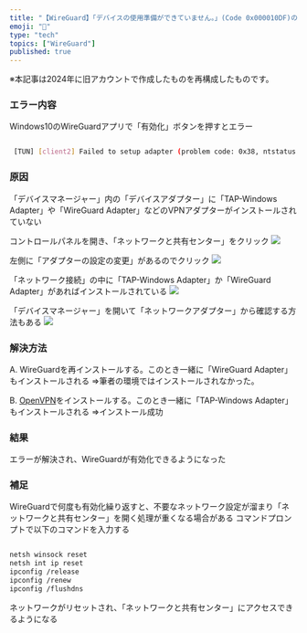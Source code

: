 ```yaml
---
title: "【WireGuard】「デバイスの使用準備ができていません。」(Code 0x000010DF)の解決方法"
emoji: "🔌"
type: "tech"
topics: ["WireGuard"]
published: true
---
```


※本記事は2024年に旧アカウントで作成したものを再構成したものです。

### エラー内容

Windows10のWireGuardアプリで「有効化」ボタンを押すとエラー

``` bash

 [TUN] [client2] Failed to setup adapter (problem code: 0x38, ntstatus: 0x0): デバイスの使用準備ができていません。 (Code 0x000010DF)
```

### 原因

「デバイスマネージャー」内の「デバイスアダプター」に「TAP-Windows Adapter」や「WireGuard Adapter」などのVPNアダプターがインストールされていない

コントロールパネルを開き、「ネットワークと共有センター」をクリック
![](https://storage.googleapis.com/zenn-user-upload/d10bf3d07f78-20240902.png)

左側に「アダプターの設定の変更」があるのでクリック
![](https://storage.googleapis.com/zenn-user-upload/32b9001c913a-20240902.png)

「ネットワーク接続」の中に「TAP-Windows Adapter」か「WireGuard Adapter」があればインストールされている
![](https://storage.googleapis.com/zenn-user-upload/f92b2efb5cea-20240902.png)

「デバイスマネージャー」を開いて「ネットワークアダプター」から確認する方法もある
![](https://storage.googleapis.com/zenn-user-upload/e5b3243fa3e8-20240902.png)

### 解決方法

A. WireGuardを再インストールする。このとき一緒に「WireGuard Adapter」もインストールされる
    ⇒筆者の環境ではインストールされなかった。

B. [OpenVPN](https://openvpn.net/community-downloads/)をインストールする。このとき一緒に「TAP-Windows Adapter」もインストールされる
    ⇒インストール成功

### 結果

エラーが解決され、WireGuardが有効化できるようになった

### 補足

WireGuardで何度も有効化繰り返すと、不要なネットワーク設定が溜まり「ネットワークと共有センター」を開く処理が重くなる場合がある
コマンドプロンプトで以下のコマンドを入力する

``` bash

netsh winsock reset
netsh int ip reset
ipconfig /release
ipconfig /renew
ipconfig /flushdns

```

ネットワークがリセットされ、「ネットワークと共有センター」にアクセスできるようになる
